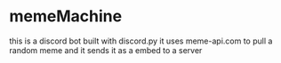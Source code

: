 # memeMachine
this is a discord bot built with discord.py it uses meme-api.com to pull a random meme and it sends it as a embed to a server
